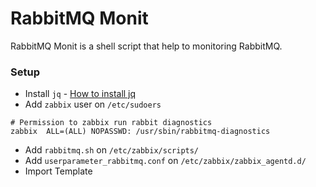 # RabbitMQ Monit

RabbitMQ Monit is a shell script that help to monitoring RabbitMQ.

### Setup

- Install `jq` - [How to install jq](https://stedolan.github.io/jq/download/)
- Add `zabbix` user on `/etc/sudoers`
```
# Permission to zabbix run rabbit diagnostics
zabbix	ALL=(ALL) NOPASSWD: /usr/sbin/rabbitmq-diagnostics
```
- Add `rabbitmq.sh` on `/etc/zabbix/scripts/`
- Add `userparameter_rabbitmq.conf` on `/etc/zabbix/zabbix_agentd.d/`
- Import Template
